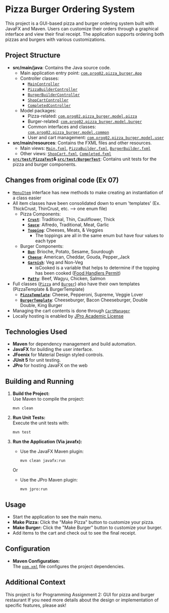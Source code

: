 # Pizza Burger Ordering System

This project is a GUI-based pizza and burger ordering system built with JavaFX and Maven. Users can customize their orders through a graphical interface and view their final receipt. The application supports ordering both pizzas and burgers with various customizations.

## Project Structure

- **src/main/java**: Contains the Java source code.
  - Main application entry point: [`com.prog02.pizza_burger.App`](src/main/java/com/prog02/pizza_burger/App.java)
  - Controller classes:
    - [`MainController`](src/main/java/com/prog02/pizza_burger/MainController.java)
    - [`PizzaBuilderController`](src/main/java/com/prog02/pizza_burger/PizzaBuilderController.java)
    - [`BurgerBuilderController`](src/main/java/com/prog02/pizza_burger/BurgerBuilderController.java)
    - [`ShopCartController`](src/main/java/com/prog02/pizza_burger/ShopCartController.java)
    - [`CompletedController`](src/main/java/com/prog02/pizza_burger/CompletedController.java)
  - Model packages:
    - Pizza-related: [`com.prog02.pizza_burger.model.pizza`](src/main/java/com/prog02/pizza_burger/model/pizza)
    - Burger-related: [`com.prog02.pizza_burger.model.burger`](src/main/java/com/prog02/pizza_burger/model/burger)
    - Common interfaces and classes: [`com.prog02.pizza_burger.model.common`](src/main/java/com/prog02/pizza_burger/model/common)
    - User and cart management: [`com.prog02.pizza_burger.model.user`](src/main/java/com/prog02/pizza_burger/model/user)
- **src/main/resources**: Contains the FXML files and other resources.
  - Main views: [`Main.fxml`](src/main/resources/com/prog02/pizza_burger/Main.fxml), [`PizzaBuilder.fxml`](src/main/resources/com/prog02/pizza_burger/PizzaBuilder.fxml), [`BurgerBuilder.fxml`](src/main/resources/com/prog02/pizza_burger/BurgerBuilder.fxml)
  - Other views: [`ShopCart.fxml`](src/main/resources/com/prog02/pizza_burger/ShopCart.fxml), [`Completed.fxml`](src/main/resources/com/prog02/pizza_burger/Completed.fxml)
- **[`src/test/PizzaTest`](src/test/com/prog02/pizza_burger/model/PizzaTest.java)& [`src/test/BurgerTest`](src/test/com/prog02/pizza_burger/model/BurgerTest.java)**: Contains unit tests for the pizza and burger components.

## Changes from original code (Ex 07)
* [`MenuItem`](src/main/java/com/prog02/pizza_burger/model/common/MenuItem.java) interface has new methods to make creating an instantiation of a class easier
* All item classes have been consolidated down to enum 'templates' (Ex. ThickCrust, ThinCrust, etc. --> one enum file)
  * Pizza Components:
    - **[`Crust`](src/main/java/com/prog02/pizza_burger/model/pizza/Crust.java)**: Traditional, Thin, Cauliflower, Thick
    - **[`Sauce`](src/main/java/com/prog02/pizza_burger/model/pizza/Sauce.java)**: Alfredo, Traditional, Meat, Garlic
    - **[`Topping`](src/main/java/com/prog02/pizza_burger/model/pizza/Topping.java)**: Cheeses, Meats, & Veggies
      - The toppings are all in the same enum but have four values to each type
  * Burger Components:
    - **[`Bun`](src/main/java/com/prog02/pizza_burger/model/burger/Bun.java)**: Brioche, Potato, Sesame, Sourdough
    - **[`Cheese`](src/main/java/com/prog02/pizza_burger/model/burger/Cheese.java)**: American, Cheddar, Gouda, Pepper_Jack
    - **[`Garnish`](src/main/java/com/prog02/pizza_burger/model/burger/Garnish.java)**: Veg and Non-Veg
      - isCooked is a variable that helps to determine if the topping has been cooked ([Food Handlers Permit](https://foodhandlers.unl.edu/en/login))
    - **[`Patty`](src/main/java/com/prog02/pizza_burger/model/burger/Patty.java)**: Beef, Wagyu, Chicken, Salmon
* Full classes ([`Pizza`](src/main/java/com/prog02/pizza_burger/model/pizza/Pizza.java) and [`Burger`](src/main/java/com/prog02/pizza_burger/model/burger/Burger.java)) also have their own templates (PizzaTemplate & BurgerTemplate)
   - **[`PizzaTemplate`](src/main/java/com/prog02/pizza_burger/model/pizza/PizzaTemplate.java)**: Cheese, Pepperoni, Supreme, Veggie Lover
   - **[`BurgerTemplate`](src/main/java/com/prog02/pizza_burger/model/burger/BurgerTemplate.java)**: Cheeseburger, Bacon Cheeseburger, Double Double, King Burger
* Managing the cart contents is done through [`CartManager`](src/main/java/com/prog02/pizza_burger/model/user/CartManager.java)
* Locally hosting is enabled by [JPro Academic License](https://www.jpro.one/)

## Technologies Used
- **Maven** for dependency management and build automation.
- **JavaFX** for building the user interface.
- **JFoenix** for Material Design styled controls.
- **JUnit 5** for unit testing.
- **JPro** for hosting JavaFX on the web

## Building and Running

1. **Build the Project:**  
   Use Maven to compile the project:
   ```shell
   mvn clean
   ```

2. **Run Unit Tests:**  
   Execute the unit tests with:
   ```shell
   mvn test
   ```

3. **Run the Application (Via javafx):**  
   * Use the JavaFX Maven plugin:
      ```shell
      mvn clean javafx:run
      ```
    Or
   * Use the JPro Maven plugin:
       ```shell
       mvn jpro:run
       ```
## Usage
- Start the application to see the main menu.
- **Make Pizza:** Click the "Make Pizza" button to customize your pizza.
- **Make Burger:** Click the "Make Burger" button to customize your burger.
- Add items to the cart and check out to see the final receipt.

## Configuration
- **Maven Configuration:**  
  The [`pom.xml`](pom.xml) file configures the project dependencies.


## Additional Context

This project is for Programming Assignment 2: GUI for pizza and burger restaurant
If you need more details about the design or implementation of specific features, please ask!